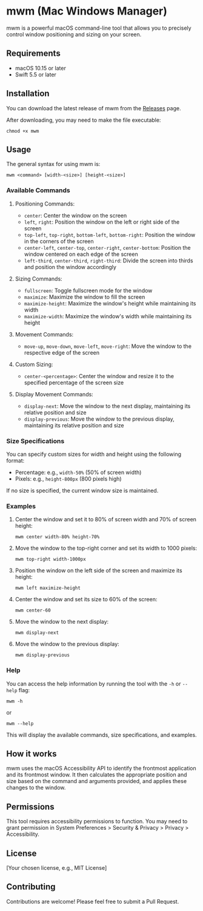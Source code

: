 # mwm (Mac Windows Manager)

mwm is a powerful macOS command-line tool that allows you to precisely control window positioning and sizing on your screen.

## Requirements

- macOS 10.15 or later
- Swift 5.5 or later

## Installation

You can download the latest release of mwm from the [Releases](https://github.com/yourusername/mwm/releases) page.

After downloading, you may need to make the file executable:

```
chmod +x mwm
```

## Usage

The general syntax for using mwm is:

```
mwm <command> [width-<size>] [height-<size>]
```

### Available Commands

1. Positioning Commands:
   - `center`: Center the window on the screen
   - `left`, `right`: Position the window on the left or right side of the screen
   - `top-left`, `top-right`, `bottom-left`, `bottom-right`: Position the window in the corners of the screen
   - `center-left`, `center-top`, `center-right`, `center-bottom`: Position the window centered on each edge of the screen
   - `left-third`, `center-third`, `right-third`: Divide the screen into thirds and position the window accordingly

2. Sizing Commands:
   - `fullscreen`: Toggle fullscreen mode for the window
   - `maximize`: Maximize the window to fill the screen
   - `maximize-height`: Maximize the window's height while maintaining its width
   - `maximize-width`: Maximize the window's width while maintaining its height

3. Movement Commands:
   - `move-up`, `move-down`, `move-left`, `move-right`: Move the window to the respective edge of the screen

4. Custom Sizing:
   - `center-<percentage>`: Center the window and resize it to the specified percentage of the screen size

5. Display Movement Commands:
   - `display-next`: Move the window to the next display, maintaining its relative position and size
   - `display-previous`: Move the window to the previous display, maintaining its relative position and size

### Size Specifications

You can specify custom sizes for width and height using the following format:

- Percentage: e.g., `width-50%` (50% of screen width)
- Pixels: e.g., `height-800px` (800 pixels high)

If no size is specified, the current window size is maintained.

### Examples

1. Center the window and set it to 80% of screen width and 70% of screen height:
   ```
   mwm center width-80% height-70%
   ```

2. Move the window to the top-right corner and set its width to 1000 pixels:
   ```
   mwm top-right width-1000px
   ```

3. Position the window on the left side of the screen and maximize its height:
   ```
   mwm left maximize-height
   ```

4. Center the window and set its size to 60% of the screen:
   ```
   mwm center-60
   ```

5. Move the window to the next display:
   ```
   mwm display-next
   ```

6. Move the window to the previous display:
   ```
   mwm display-previous
   ```

### Help

You can access the help information by running the tool with the `-h` or `--help` flag:
```
mwm -h
```
or
```
mwm --help
```
This will display the available commands, size specifications, and examples.

## How it works

mwm uses the macOS Accessibility API to identify the frontmost application and its frontmost window. It then calculates the appropriate position and size based on the command and arguments provided, and applies these changes to the window.

## Permissions

This tool requires accessibility permissions to function. You may need to grant permission in System Preferences > Security & Privacy > Privacy > Accessibility.

## License

[Your chosen license, e.g., MIT License]

## Contributing

Contributions are welcome! Please feel free to submit a Pull Request.